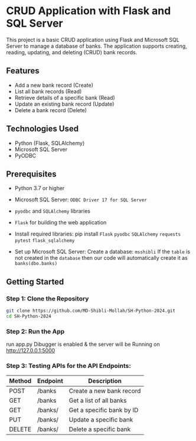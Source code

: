 # CRUD Application with Flask and SQL Server

This project is a basic CRUD application using Flask and Microsoft SQL Server to manage a database of banks. The application supports creating, reading, updating, and deleting (CRUD) bank records. 

## Features
- Add a new bank record (Create)
- List all bank records (Read)
- Retrieve details of a specific bank (Read)
- Update an existing bank record (Update)
- Delete a bank record (Delete)

## Technologies Used
- Python (Flask, SQLAlchemy)
- Microsoft SQL Server
- PyODBC

## Prerequisites
- Python 3.7 or higher
- Microsoft SQL Server: `ODBC Driver 17 for SQL Server`
- `pyodbc` and `SQLAlchemy` libraries
- `Flask` for building the web application
- Install required libraries:
    pip install `Flask` `pyodbc` `SQLAlchemy` `requests` `pytest` `flask_sqlalchemy`

- Set up Microsoft SQL Server: Create a database: `msshibli`
    If the `table` is not created in the `database` then our code will automatically create it as `banks(dbo.banks)`

## Getting Started

### Step 1: Clone the Repository
```bash
git clone https://github.com/MD-Shibli-Mollah/SH-Python-2024.git
cd SH-Python-2024
```
### Step 2: Run the App
run app.py
Dibugger is enabled & the server will be Running on http://127.0.0.1:5000

### Step 3: Testing APIs for the API Endpoints:
| Method | Endpoint       | Description               |
|--------|----------------|---------------------------|
| POST   | /banks         | Create a new bank record  |
| GET    | /banks         | Get a list of all banks   |
| GET    | /banks/<id>    | Get a specific bank by ID |
| PUT    | /banks/<id>    | Update a specific bank    |
| DELETE | /banks/<id>    | Delete a specific bank    |